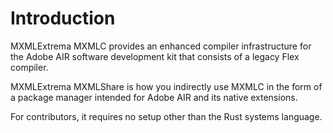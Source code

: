 # Introduction

MXMLExtrema MXMLC provides an enhanced compiler infrastructure for the Adobe AIR software development kit that consists of a legacy Flex compiler.

MXMLExtrema MXMLShare is how you indirectly use MXMLC in the form of a package manager intended for Adobe AIR and its native extensions.

For contributors, it requires no setup other than the Rust systems language.